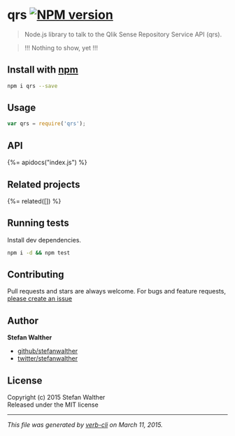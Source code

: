 # qrs [![NPM version](https://badge.fury.io/js/qrs.svg)](http://badge.fury.io/js/qrs)

> Node.js library to talk to the Qlik Sense Repository Service API (qrs).

> !!!
> Nothing to show, yet
> !!!

## Install with [npm](npmjs.org)

```bash
npm i qrs --save
```

## Usage

```js
var qrs = require('qrs');
```

## API
<!-- add a path or glob pattern for files with code comments to use for docs  -->
{%= apidocs("index.js") %}

## Related projects
<!-- add an array of related projects, then un-escape the helper -->
{%= related([]) %}  

## Running tests
Install dev dependencies.

```bash
npm i -d && npm test
```


## Contributing
Pull requests and stars are always welcome. For bugs and feature requests, [please create an issue](https://github.com/stefanwalther/qrs/issues)


## Author

**Stefan Walther**
 
+ [github/stefanwalther](https://github.com/stefanwalther)
+ [twitter/stefanwalther](http://twitter.com/stefanwalther) 

## License
Copyright (c) 2015 Stefan Walther  
Released under the MIT license

***

_This file was generated by [verb-cli](https://github.com/assemble/verb-cli) on March 11, 2015._
